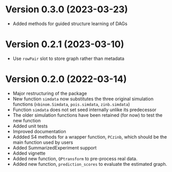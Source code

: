 # Version 0.3.0 (2023-03-23)

- Added methods for guided structure learning of DAGs

# Version 0.2.1 (2023-03-10)

- Use `rowPair` slot to store graph rather than metadata

# Version 0.2.0 (2022-03-14)

- Major restructuring of the package
- New function `simdata` now substitutes the three original simulation functions
  (`nbinom.Simdata`, `pois.simdata`, `zinb.simdata`)
- Function `simdata` does not set seed internally unlike its predecessor
- The older simulation functions have been retained (for now) to test the new function
- Added unit tests
- Improved documentation
- Addded S4 methods for a wrapper function, `PCzinb`, which should be the main function used by users
- Added SummarizedExperiment support
- Added vignette
- Added new function, `QPtransform` to pre-process real data.
- Added new function, `prediction_scores` to evaluate the estimated graph.

